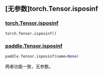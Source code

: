## [无参数]torch.Tensor.isposinf

### [torch.Tensor.isposinf](https://pytorch.org/docs/stable/generated/torch.Tensor.isposinf.html#torch.Tensor.isposinf)

```python
torch.Tensor.isposinf()
```

### [paddle.Tensor.isposinf](https://www.paddlepaddle.org.cn/documentation/docs/zh/develop/api/paddle/Tensor_cn.html#isposinf-name-none)

```python
paddle.Tensor.isposinf(name=None)
```

两者功能一致，无参数。

